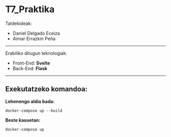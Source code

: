# T7_Praktika
Taldekideak:
- Daniel Delgado Eceiza 
- Aimar Errazkin Peña
---
Erabiliko ditugun teknologiak:
- Front-End: **Svelte**
- Back-End: **Flask**

---
## Exekutatzeko komandoa:
**Lehenengo aldia bada:**
```
docker-compose up --build 
```
**Beste kasuetan:**
```
docker-compose up
```
